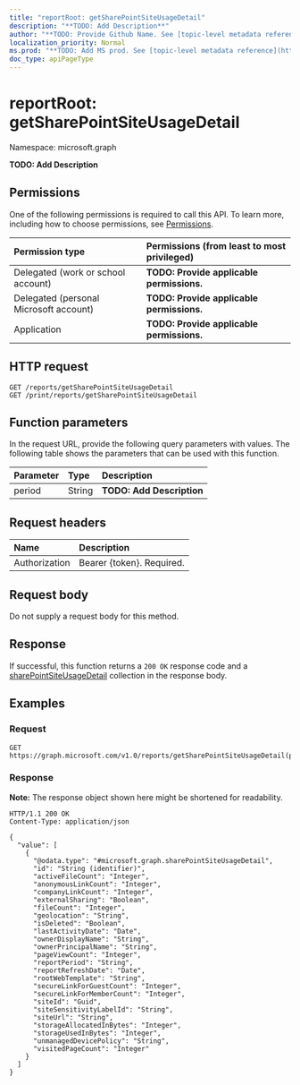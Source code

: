 ```yaml
---
title: "reportRoot: getSharePointSiteUsageDetail"
description: "**TODO: Add Description**"
author: "**TODO: Provide Github Name. See [topic-level metadata reference](https://msgo.azurewebsites.net/add/document/guidelines/metadata.html#topic-level-metadata)**"
localization_priority: Normal
ms.prod: "**TODO: Add MS prod. See [topic-level metadata reference](https://msgo.azurewebsites.net/add/document/guidelines/metadata.html#topic-level-metadata)**"
doc_type: apiPageType
---
```


# reportRoot: getSharePointSiteUsageDetail
Namespace: microsoft.graph



**TODO: Add Description**

## Permissions
One of the following permissions is required to call this API. To learn more, including how to choose permissions, see [Permissions](/graph/permissions-reference).

|Permission type|Permissions (from least to most privileged)|
|:---|:---|
|Delegated (work or school account)|**TODO: Provide applicable permissions.**|
|Delegated (personal Microsoft account)|**TODO: Provide applicable permissions.**|
|Application|**TODO: Provide applicable permissions.**|

## HTTP request

<!-- {
  "blockType": "ignored"
}
-->
``` http
GET /reports/getSharePointSiteUsageDetail
GET /print/reports/getSharePointSiteUsageDetail
```

## Function parameters
In the request URL, provide the following query parameters with values.
The following table shows the parameters that can be used with this function.

|Parameter|Type|Description|
|:---|:---|:---|
|period|String|**TODO: Add Description**|


## Request headers
|Name|Description|
|:---|:---|
|Authorization|Bearer {token}. Required.|

## Request body
Do not supply a request body for this method.

## Response

If successful, this function returns a `200 OK` response code and a [sharePointSiteUsageDetail](../resources/sharepointsiteusagedetail.md) collection in the response body.

## Examples

### Request
<!-- {
  "blockType": "request",
  "name": "reportroot_getsharepointsiteusagedetail"
}
-->
``` http
GET https://graph.microsoft.com/v1.0/reports/getSharePointSiteUsageDetail(period='parameterValue')
```


### Response
**Note:** The response object shown here might be shortened for readability.
<!-- {
  "blockType": "response",
  "truncated": true,
  "@odata.type": "Collection(microsoft.graph.sharePointSiteUsageDetail)"
}
-->
``` http
HTTP/1.1 200 OK
Content-Type: application/json

{
  "value": [
    {
      "@odata.type": "#microsoft.graph.sharePointSiteUsageDetail",
      "id": "String (identifier)",
      "activeFileCount": "Integer",
      "anonymousLinkCount": "Integer",
      "companyLinkCount": "Integer",
      "externalSharing": "Boolean",
      "fileCount": "Integer",
      "geolocation": "String",
      "isDeleted": "Boolean",
      "lastActivityDate": "Date",
      "ownerDisplayName": "String",
      "ownerPrincipalName": "String",
      "pageViewCount": "Integer",
      "reportPeriod": "String",
      "reportRefreshDate": "Date",
      "rootWebTemplate": "String",
      "secureLinkForGuestCount": "Integer",
      "secureLinkForMemberCount": "Integer",
      "siteId": "Guid",
      "siteSensitivityLabelId": "String",
      "siteUrl": "String",
      "storageAllocatedInBytes": "Integer",
      "storageUsedInBytes": "Integer",
      "unmanagedDevicePolicy": "String",
      "visitedPageCount": "Integer"
    }
  ]
}
```

